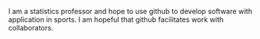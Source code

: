 I am a statistics professor and hope to use github to develop software with application in sports.  I am hopeful that github facilitates work with collaborators.
